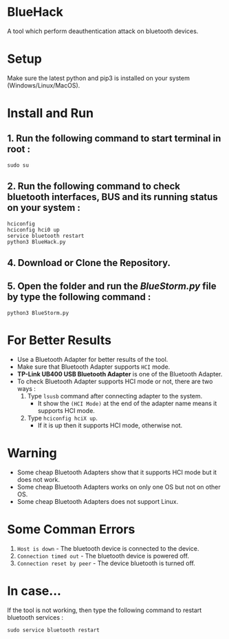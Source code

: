 # BlueHack
A tool which perform deauthentication attack on bluetooth devices.

# Setup
Make sure the latest python and pip3 is installed on your system (Windows/Linux/MacOS).

# Install and Run
## 1. Run the following command to start terminal in root :
   ```
   sudo su 
   ```
## 2. Run the following command to check bluetooth interfaces, BUS and its running status on your system :
   ```
   hciconfig
   hciconfig hci0 up
   service bluetooth restart
   python3 BlueHack.py
   ```
## 4. Download or Clone the Repository.<br>
## 5. Open the folder and run the *BlueStorm.py* file by type the following command :
```
python3 BlueStorm.py
```
# For Better Results
- Use a Bluetooth Adapter for better results of the tool.
- Make sure that Bluetooth Adapter supports `HCI` mode.
- **TP-Link UB400 USB Bluetooth Adapter** is one of the Bluetooth Adapter.
- To check Bluetooth Adapter supports HCI mode or not, there are two ways :
  1. Type `lsusb` command after connecting adapter to the system.
     - It show the `(HCI Mode)` at the end of the adapter name means it supports HCI mode.
  2. Type `hciconfig hciX up`.
     - If it is up then it supports HCI mode, otherwise not.

# Warning
- Some cheap Bluetooth Adapters show that it supports HCI mode but it does not work.
- Some cheap Bluetooth Adapters works on only one OS but not on other OS.
- Some cheap Bluetooth Adapters does not support Linux.

# Some Comman Errors
1. `Host is down` - The bluetooth device is connected to the device.
2. `Connection timed out` - The bluetooth device is powered off.
3. `Connection reset by peer` - The device bluetooth is turned off.

# In case...
If the tool is not working, then type the following command to restart bluetooth services :
```
sudo service bluetooth restart
```
